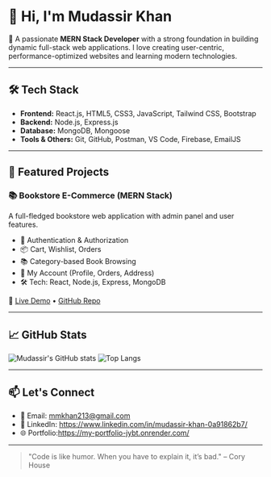 # 👋 Hi, I'm Mudassir Khan

🚀 A passionate **MERN Stack Developer** with a strong foundation in building dynamic full-stack web applications. I love creating user-centric, performance-optimized websites and learning modern technologies.

---

## 🛠️ Tech Stack

- **Frontend:** React.js, HTML5, CSS3, JavaScript, Tailwind CSS, Bootstrap
- **Backend:** Node.js, Express.js
- **Database:** MongoDB, Mongoose
- **Tools & Others:** Git, GitHub, Postman, VS Code, Firebase, EmailJS

---

## 📂 Featured Projects

### 📚 Bookstore E-Commerce (MERN Stack)
A full-fledged bookstore web application with admin panel and user features.
- 🔐 Authentication & Authorization
- 📦 Cart, Wishlist, Orders
- 📚 Category-based Book Browsing
- 👤 My Account (Profile, Orders, Address)
- 🛠️ Tech: React, Node.js, Express, MongoDB

🔗 [Live Demo](https://my-portfolio-jybt.onrender.com/) • [GitHub Repo](https://github.com/Mudassirkhn/My-Portfolio)

---

## 📈 GitHub Stats

![Mudassir's GitHub stats](https://github-readme-stats.vercel.app/api?username=yourusername&show_icons=true&theme=github_dark)
![Top Langs](https://github-readme-stats.vercel.app/api/top-langs/?username=yourusername&layout=compact&theme=github_dark)

---

## 📫 Let's Connect

- 📧 Email: mmkhan213@gmail.com 
- 💼 LinkedIn: https://www.linkedin.com/in/mudassir-khan-0a91862b7/  
- 🌐 Portfolio:https://my-portfolio-jybt.onrender.com/

---

> "Code is like humor. When you have to explain it, it’s bad." – Cory House
